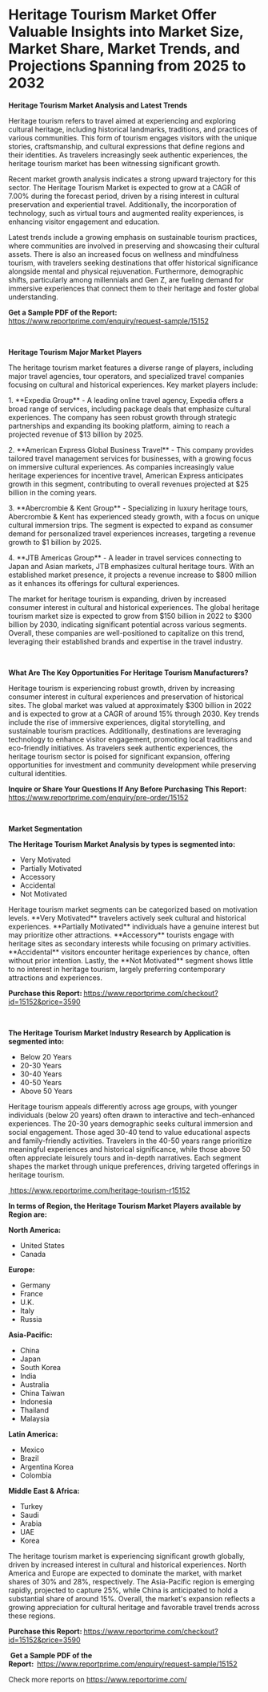 <p><h1>Heritage Tourism Market Offer Valuable Insights into Market Size, Market Share, Market Trends, and Projections Spanning from 2025 to 2032</h1></p><p><strong>Heritage Tourism Market Analysis and Latest Trends</strong></p>
<p><p>Heritage tourism refers to travel aimed at experiencing and exploring cultural heritage, including historical landmarks, traditions, and practices of various communities. This form of tourism engages visitors with the unique stories, craftsmanship, and cultural expressions that define regions and their identities. As travelers increasingly seek authentic experiences, the heritage tourism market has been witnessing significant growth.</p><p>Recent market growth analysis indicates a strong upward trajectory for this sector. The Heritage Tourism Market is expected to grow at a CAGR of 7.00% during the forecast period, driven by a rising interest in cultural preservation and experiential travel. Additionally, the incorporation of technology, such as virtual tours and augmented reality experiences, is enhancing visitor engagement and education.</p><p>Latest trends include a growing emphasis on sustainable tourism practices, where communities are involved in preserving and showcasing their cultural assets. There is also an increased focus on wellness and mindfulness tourism, with travelers seeking destinations that offer historical significance alongside mental and physical rejuvenation. Furthermore, demographic shifts, particularly among millennials and Gen Z, are fueling demand for immersive experiences that connect them to their heritage and foster global understanding.</p></p>
<p><strong>Get a Sample PDF of the Report:&nbsp;</strong> <a href="https://www.reportprime.com/enquiry/request-sample/15152?utm_campaign=3352&utm_medium=2&utm_source=Github&utm_content=ia&utm_term=20032025&utm_id=heritage-tourism">https://www.reportprime.com/enquiry/request-sample/15152</a></p>
<p>&nbsp;</p>
<p><strong>Heritage Tourism Major Market Players</strong></p>
<p><p>The heritage tourism market features a diverse range of players, including major travel agencies, tour operators, and specialized travel companies focusing on cultural and historical experiences. Key market players include:</p><p>1. **Expedia Group** - A leading online travel agency, Expedia offers a broad range of services, including package deals that emphasize cultural experiences. The company has seen robust growth through strategic partnerships and expanding its booking platform, aiming to reach a projected revenue of $13 billion by 2025.</p><p>2. **American Express Global Business Travel** - This company provides tailored travel management services for businesses, with a growing focus on immersive cultural experiences. As companies increasingly value heritage experiences for incentive travel, American Express anticipates growth in this segment, contributing to overall revenues projected at $25 billion in the coming years.</p><p>3. **Abercrombie & Kent Group** - Specializing in luxury heritage tours, Abercrombie & Kent has experienced steady growth, with a focus on unique cultural immersion trips. The segment is expected to expand as consumer demand for personalized travel experiences increases, targeting a revenue growth to $1 billion by 2025.</p><p>4. **JTB Americas Group** - A leader in travel services connecting to Japan and Asian markets, JTB emphasizes cultural heritage tours. With an established market presence, it projects a revenue increase to $800 million as it enhances its offerings for cultural experiences.</p><p>The market for heritage tourism is expanding, driven by increased consumer interest in cultural and historical experiences. The global heritage tourism market size is expected to grow from $150 billion in 2022 to $300 billion by 2030, indicating significant potential across various segments. Overall, these companies are well-positioned to capitalize on this trend, leveraging their established brands and expertise in the travel industry.</p></p>
<p>&nbsp;</p>
<p><strong>What Are The Key Opportunities For Heritage Tourism Manufacturers?</strong></p>
<p><p>Heritage tourism is experiencing robust growth, driven by increasing consumer interest in cultural experiences and preservation of historical sites. The global market was valued at approximately $300 billion in 2022 and is expected to grow at a CAGR of around 15% through 2030. Key trends include the rise of immersive experiences, digital storytelling, and sustainable tourism practices. Additionally, destinations are leveraging technology to enhance visitor engagement, promoting local traditions and eco-friendly initiatives. As travelers seek authentic experiences, the heritage tourism sector is poised for significant expansion, offering opportunities for investment and community development while preserving cultural identities.</p></p>
<p><strong>Inquire or Share Your Questions If Any Before Purchasing This Report:</strong> <a href="https://www.reportprime.com/enquiry/pre-order/15152?utm_campaign=3352&utm_medium=2&utm_source=Github&utm_content=ia&utm_term=20032025&utm_id=heritage-tourism">https://www.reportprime.com/enquiry/pre-order/15152</a></p>
<p>&nbsp;</p>
<p><strong>Market Segmentation</strong></p>
<p><strong>The Heritage Tourism Market Analysis by types is segmented into:</strong></p>
<p><ul><li>Very Motivated</li><li>Partially Motivated</li><li>Accessory</li><li>Accidental</li><li>Not Motivated</li></ul></p>
<p><p>Heritage tourism market segments can be categorized based on motivation levels. **Very Motivated** travelers actively seek cultural and historical experiences. **Partially Motivated** individuals have a genuine interest but may prioritize other attractions. **Accessory** tourists engage with heritage sites as secondary interests while focusing on primary activities. **Accidental** visitors encounter heritage experiences by chance, often without prior intention. Lastly, the **Not Motivated** segment shows little to no interest in heritage tourism, largely preferring contemporary attractions and experiences.</p></p>
<p><strong>Purchase this Report:&nbsp;</strong><a href="https://www.reportprime.com/checkout?id=15152&price=3590&utm_campaign=3352&utm_medium=2&utm_source=Github&utm_content=ia&utm_term=20032025&utm_id=heritage-tourism">https://www.reportprime.com/checkout?id=15152&price=3590</a></p>
<p>&nbsp;</p>
<p><strong>The Heritage Tourism Market Industry Research by Application is segmented into:</strong></p>
<p><ul><li>Below 20 Years</li><li>20-30 Years</li><li>30-40 Years</li><li>40-50 Years</li><li>Above 50 Years</li></ul></p>
<p><p>Heritage tourism appeals differently across age groups, with younger individuals (below 20 years) often drawn to interactive and tech-enhanced experiences. The 20-30 years demographic seeks cultural immersion and social engagement. Those aged 30-40 tend to value educational aspects and family-friendly activities. Travelers in the 40-50 years range prioritize meaningful experiences and historical significance, while those above 50 often appreciate leisurely tours and in-depth narratives. Each segment shapes the market through unique preferences, driving targeted offerings in heritage tourism.</p></p>
<p><a href="https://www.reportprime.com/heritage-tourism-r15152?utm_campaign=3352&utm_medium=2&utm_source=Github&utm_content=ia&utm_term=20032025&utm_id=heritage-tourism">&nbsp;https://www.reportprime.com/heritage-tourism-r15152</a></p>
<p><strong>In terms of Region, the Heritage Tourism Market Players available by Region are:</strong></p>
<p>
    <p> <strong> North America: </strong>
        <ul>
            <li>United States</li>
            <li>Canada</li>
        </ul>
        </p> 
    <p> <strong> Europe: </strong>
        <ul>
            <li>Germany</li>
            <li>France</li>
            <li>U.K.</li>
            <li>Italy</li>
            <li>Russia</li>
        </ul>
        </p> 
    <p> <strong> Asia-Pacific: </strong>
        <ul>
            <li>China</li>
            <li>Japan</li>
            <li>South Korea</li>
            <li>India</li>
            <li>Australia</li>
            <li>China Taiwan</li>
            <li>Indonesia</li>
            <li>Thailand</li>
            <li>Malaysia</li>
        </ul>
        </p> 
    <p> <strong> Latin America: </strong>
        <ul>
            <li>Mexico</li>
            <li>Brazil</li>
            <li>Argentina Korea</li>
            <li>Colombia</li>
        </ul>
        </p> 
    <p> <strong> Middle East & Africa: </strong>
        <ul>
            <li>Turkey</li>
            <li>Saudi</li>
            <li>Arabia</li>
            <li>UAE</li>
            <li>Korea</li>
        </ul>
    </p>
    </p>
<p><p>The heritage tourism market is experiencing significant growth globally, driven by increased interest in cultural and historical experiences. North America and Europe are expected to dominate the market, with market shares of 30% and 28%, respectively. The Asia-Pacific region is emerging rapidly, projected to capture 25%, while China is anticipated to hold a substantial share of around 15%. Overall, the market's expansion reflects a growing appreciation for cultural heritage and favorable travel trends across these regions.</p></p>
<p><strong>Purchase this Report: </strong><a href="https://www.reportprime.com/checkout?id=15152&price=3590&utm_campaign=3352&utm_medium=2&utm_source=Github&utm_content=ia&utm_term=20032025&utm_id=heritage-tourism">https://www.reportprime.com/checkout?id=15152&price=3590</a></p>
<p>&nbsp;<strong>Get a Sample PDF of the Report:&nbsp;&nbsp;</strong><a href="https://www.reportprime.com/enquiry/request-sample/15152?utm_campaign=3352&utm_medium=2&utm_source=Github&utm_content=ia&utm_term=20032025&utm_id=heritage-tourism">https://www.reportprime.com/enquiry/request-sample/15152</a></p>
<p><strong></strong></p>
<p>Check more reports on <a href="https://www.reportprime.com/?utm_campaign=3352&utm_medium=2&utm_source=Github&utm_content=ia&utm_term=20032025&utm_id=heritage-tourism">https://www.reportprime.com/</a></p>